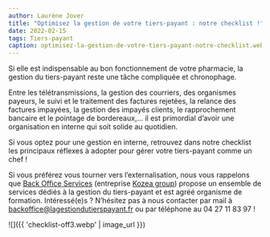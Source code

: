 ```yaml
---
author: Laurène Jover
title: "Optimisez la gestion de votre tiers-payant : notre checklist !"
date: 2022-02-15
tags: Tiers-payant
caption: optimisez-la-gestion-de-votre-tiers-payant-notre-checklist.webp
---
```


Si elle est indispensable au bon fonctionnement de votre pharmacie, la gestion du tiers-payant reste une tâche compliquée et chronophage.

Entre les télétransmissions, la gestion des courriers, des organismes payeurs, le suivi et le traitement des factures rejetées, la relance des factures impayées, la gestion des impayés clients, le rapprochement bancaire et le pointage de bordereaux,… il est primordial d’avoir une organisation en interne qui soit solide au quotidien.

Si vous optez pour une gestion en interne, retrouvez dans notre checklist les principaux réflexes à adopter pour gérer votre tiers-payant comme un chef !

Si vous préférez vous tourner vers l’externalisation, nous vous rappelons que [Back Office Services](https://www.lagestiondutierspayant.fr/) (entreprise [Kozea group](https://www.kozea.fr/)) propose un ensemble de services dédiés à la gestion du tiers-payant et est agréé organisme de formation. Intéressé(e)s ? N’hésitez pas à nous contacter par mail à [backoffice@lagestiondutierspayant.fr](mailto:backoffice@lagestiondutierspayant.fr) ou par téléphone au 04 27 11 83 97 !

![]({{ 'checklist-off3.webp' | image_url }})
